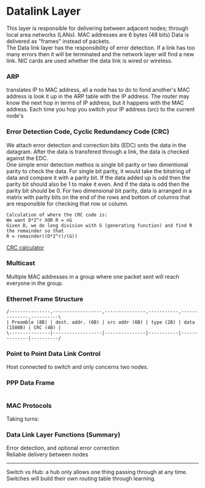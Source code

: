 # Datalink Layer
This layer is responsible for delivering between adjacent nodes; through local area networks (LANs). MAC addresses are 6 bytes (48 bits)
Data is delivered as "frames" instead of packets.  
The Data link layer has the responsibility of error detection. If a link has too many errors then it will be terminated and the network layer will find a new link. 
NIC cards are used whether the data link is wired or wireless. 

### ARP 
translates IP to MAC address, all a node has to do to fond another's MAC address is look it up in the ARP table with the IP address. The router may know the next hop in terms of IP address, but it happens with the MAC address. Each time you hop you switch your IP address (src) to the current node's 

### Error Detection Code, Cyclic Redundancy Code (CRC)
We attach error detection and correction bits (EDC) onto the data in the datagram. After the data is transfered through a link, the data is checked against the EDC.  
One simple error detection methos is single bit parity or two dimentional parity to check the data. For single bit parity, it would take the bitstring of data and compare it with a parity bit. If the data added up is odd then the parity bit should also be 1 to make it even. And if the data is odd then the parity bit should be 0. For two dimensional bit parity, data is arranged in a matrix with parity bits on the end of the rows and bottom of columns that are responsible for checking that row or column.  
```
Calculation of where the CRC code is:
We want D*2^r XOR R = nG
Given D, we do long division with G (generating function) and find R the remainder so that 
R = remainder((D*2^r)/(G))
```  
[CRC calculator](http://www.ghsi.de/pages/subpages/Online%20CRC%20Calculation/index.php?Polynom=1001&Message=170)

### Multicast
Multiple MAC addresses in a group where one packet sent will reach everyone in the group. 

### Ethernet Frame Structure
```
/---------------,------------------,---------------,-----------,--------------,----------\
| Preamble (8B) | dest. addr. (6B) | src addr (6B) | type (2B) | data (1500B) | CRC (4B) |
\---------------|------------------|---------------|-----------|--------------|----------/
```

### Point to Point Data Link Control
Host connected to switch and only concerns two nodes. 

### PPP Data Frame
```

```

### MAC Protocols
Taking turns: 

### Data Link Layer Functions (Summary)
Error detection, and optional error correction  
Reliable delivery between nodes  

---
Switch vs Hub: a hub only allows one thing passing through at any time. Switches will build their own routing table through learning. 
